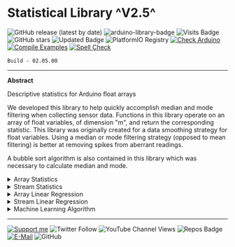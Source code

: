 # Statistical Library ^V2.5^

![GitHub release (latest by date)](https://img.shields.io/github/v/release/akkoyun/Statistical) ![arduino-library-badge](https://www.ardu-badge.com/badge/Statistical.svg?) ![Visits Badge](https://badges.pufler.dev/visits/akkoyun/Statistical) ![GitHub stars](https://img.shields.io/github/stars/akkoyun/Statistical?style=flat&logo=github) ![Updated Badge](https://badges.pufler.dev/updated/akkoyun/Statistical) ![PlatformIO Registry](https://badges.registry.platformio.org/packages/akkoyun/library/Statistical.svg) 
[![Check Arduino](https://github.com/akkoyun/Statistical/actions/workflows/check-arduino.yml/badge.svg)](https://github.com/akkoyun/Statistical/actions/workflows/check-arduino.yml) [![Compile Examples](https://github.com/akkoyun/Statistical/actions/workflows/compile-examples.yml/badge.svg)](https://github.com/akkoyun/Statistical/actions/workflows/compile-examples.yml) [![Spell Check](https://github.com/akkoyun/Statistical/actions/workflows/spell-check.yml/badge.svg)](https://github.com/akkoyun/Statistical/actions/workflows/spell-check.yml)

	Build - 02.05.00

---

**Abstract**

 Descriptive statistics for Arduino float arrays

We developed this library to help quickly accomplish median and mode filtering when collecting sensor data. Functions in this library operate on an array of float variables, of dimension "m", and return the corresponding statistic. This library was originally created for a data smoothing strategy for float variables. Using a median or mode filtering strategy (opposed to mean filtering) is better at removing spikes from aberrant readings. 

A bubble sort algorithm is also contained in this library which was necessary to calculate median and mode.


<details>
  <summary>Array Statistics</summary>

</br>
Library calculate listed statistical parameters for fixed size arrays.

	* Average
	* Sum
	* Max
	* Min
	* Sq_Sum
	* Arithmetic_Average
	* Geometric_Average
	* RMS_Average
	* Ext_RMS_Average
	* Sigma_Average
	* Quartile
	* IQR
	* Standard_Deviation
	* Standard_Deviation_Error
	* Variance
	* Bubble_Sort
	* Array
	* Set_FILO_Size
	* FILO_Add_Data

</details>

<details>
  <summary>Stream Statistics</summary>

</br>
Library calculate listed statistical parameters for data streams.

	* Data Count
	* Arithmetic Average
	* Minimum
	* Maximum

</details>

<details>
  <summary>Array Linear Regression</summary>

</br>
Library calculate listed statistical parameters for fixed size arrays.

	* Slope
	* Offset
	* R2

</details>

<details>
  <summary>Stream Linear Regression</summary>

</br>
Library calculate listed statistical parameters for data stream. User set the regression precision for calculating last n data regression.

	* Slope
	* Offset
	* R2
	
</details>

<details>
  <summary>Machine Learning Algorithm</summary>

</br>
This library will calculate slope of data according last n value. With these slope data system can learn sensor anomaly and make decision.

<img src="/Documents/Pressure_Regression.gif" width="800">

</details>

---

[![Support me](https://img.shields.io/badge/Support-PATREON-GREEN.svg)](https://www.patreon.com/bePatron?u=62967889) ![Twitter Follow](https://img.shields.io/twitter/follow/gunceakkoyun?style=social) ![YouTube Channel Views](https://img.shields.io/youtube/channel/views/UCIguQGdaBT1GnnVMz5qAZ2Q?style=social) ![Repos Badge](https://badges.pufler.dev/repos/akkoyun) [![E-Mail](https://img.shields.io/badge/E_Mail-Mehmet_Gunce_Akkoyun-blue.svg)](mailto:akkoyun@me.com) ![GitHub](https://img.shields.io/github/license/akkoyun/Statistical) 